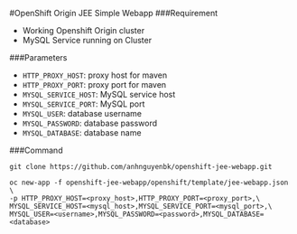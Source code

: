 #OpenShift Origin JEE Simple Webapp
###Requirement
* Working Openshift Origin cluster
* MySQL Service running on Cluster 

###Parameters
* `HTTP_PROXY_HOST`: proxy host for maven
* `HTTP_PROXY_PORT`: proxy port for maven
* `MYSQL_SERVICE_HOST`: MySQL service host
* `MYSQL_SERVICE_PORT`: MySQL port
* `MYSQL_USER`: database username
* `MYSQL_PASSWORD`: database password
* `MYSQL_DATABASE`: database name

###Command
```
git clone https://github.com/anhnguyenbk/openshift-jee-webapp.git

oc new-app -f openshift-jee-webapp/openshift/template/jee-webapp.json \
-p HTTP_PROXY_HOST=<proxy_host>,HTTP_PROXY_PORT=<proxy_port>,\
MYSQL_SERVICE_HOST=<mysql_host>,MYSQL_SERVICE_PORT=<mysql_port>,\
MYSQL_USER=<username>,MYSQL_PASSWORD=<password>,MYSQL_DATABASE=<database>
```
